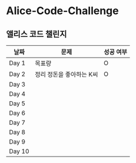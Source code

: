 # Alice-Code-Challenge
앨리스 코드 챌린지
---
| 날짜 | 문제 | 성공 여부 |
| --- | --- | --- |
| Day 1 | 목표량 | O |
| Day 2 | 정리 정돈을 좋아하는 K씨 | O |
| Day 3 |  |  | 
| Day 4 |  |  | 
| Day 5 |  |  | 
| Day 6 |  |  | 
| Day 7 |  |  | 
| Day 8 |  |  | 
| Day 9 |  |  | 
| Day 10 |  |  | 
